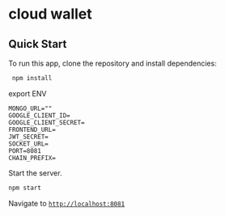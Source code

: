 # cloud wallet

## Quick Start

To run this app, clone the repository and install dependencies:

```bash
 npm install
```

export ENV
```
MONGO_URL=""
GOOGLE_CLIENT_ID=
GOOGLE_CLIENT_SECRET=
FRONTEND_URL=
JWT_SECRET=
SOCKET_URL=
PORT=8081
CHAIN_PREFIX=

```

Start the server.

```bash
npm start
```

Navigate to [`http://localhost:8081`](http://localhost:8081)

